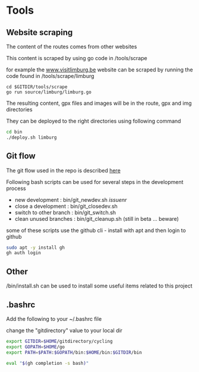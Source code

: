 # Tools

## Website scraping

The content of the routes comes from other websites

This content is scraped by using go code in /tools/scrape

for example the www.visitlimburg.be website can be scraped by running the code found in /tools/scrape/limburg

```shell
cd $GITDIR/tools/scrape
go run source/limburg/limburg.go
```

The resulting content, gpx files and images will be in the route, gpx and img directories

They can be deployed to the right directories using following command

```bash
cd bin
./deploy.sh limburg
```

## Git flow 

The git flow used in the repo is described [here](GIT.md)

Following bash scripts can be used for several steps in the development process

- new development : bin/git_newdev.sh *issuenr*
- close a development : bin/git_closedev.sh
- switch to other branch : bin/git_switch.sh
- clean unused branches : bin/git_cleanup.sh (still in beta ... beware)

some of these scripts use the github cli - install with apt and then login to github 

```bash
sudo apt -y install gh
gh auth login
```

## Other

/bin/install.sh can be used to install some useful items related to this project

## .bashrc

Add the following to your ~/.bashrc file

change the "gitdirectory" value to your local dir

```bash
export GITDIR=$HOME/gitdirectory/cycling
export GOPATH=$HOME/go
export PATH=$PATH:$GOPATH/bin:$HOME/bin:$GITDIR/bin

eval "$(gh completion -s bash)"
```
